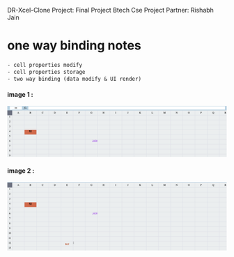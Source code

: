DR-Xcel-Clone Project: Final Project Btech Cse
Project Partner: Rishabh Jain

# one way binding notes
    - cell properties modify
    - cell properties storage
    - two way binding (data modify & UI render)

#### image 1 : 
![pic 1](./ss/1.png "ss_1")

#### image 2 : 
![pic 2](./ss/2.png "ss_2")